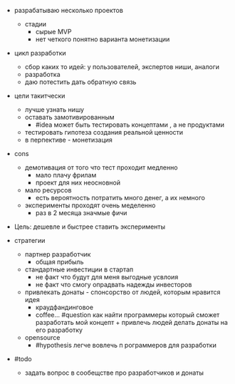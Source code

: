 - разрабатываю несколько проектов
	- стадии
		- сырые MVP
		- нет четкого понятно варианта монетизации
- цикл разработки
	- сбор каких то идей: у пользователей, экспертов ниши, аналоги
	- разработка
	- даю потестить дать обратную связь
- цели такитчески
	- лучше узнать нишу
	- оставать замотивированным
		- #idea может быть тестировать концептами , а не продуктами
	- тестировать гипотеза создания реальной ценности
	- в перпективе - монетизация
- cons
	- демотивация от того что тест проходит медленно
		- мало плачу фрилам
		- проект для них неосновной
	- мало ресурсов
		- есть вероятность потратить много денег, а их немного
	- эксперименты проходят очень меделенно
		- раз в 2 месяца значмые фичи
- Цель: дешевле и быстрее ставить эксперименты
- стратегии
	- партнер разработчик
		- общая прибыль
	- стандартные инвестиции в стартап
		- не факт что будут для меня выгодные усвлоия
		- не факт что смогу опрадвать надежды инвесторов
	- привлекать донаты - спонсорство от людей, которым нравится идея
		- краудфандинговое 
		- coffee... #question как найти программеры который сможет разработать мой концепт + привлечь людей делать донаты на его разработку
	- opensource
		- #hypothesis легче вовлечь п рограммеров для разработки

- #todo	
	- задать вопрос в сообещстве про разработчиков и донаты